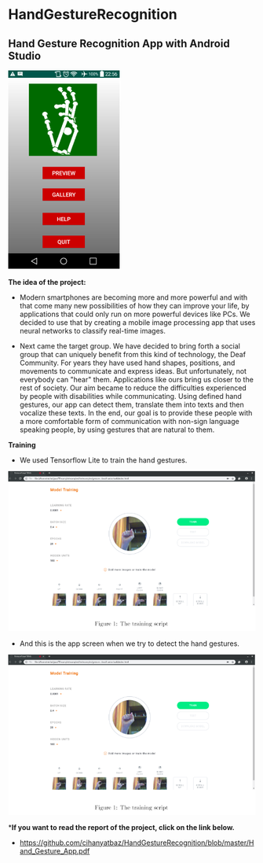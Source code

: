 # HandGestureRecognition

## **Hand Gesture Recognition App with Android Studio**

![About Us](images/menu.PNG?raw=true "Menu Screen")



**The idea of the project:**

* Modern smartphones are becoming more and more powerful and with that come many new possibilities of how they can improve your life, by applications that could only run on more powerful devices like PCs. We decided to use that by creating a mobile image processing app that uses neural networks to classify real-time images.


* Next came the target group. We have decided to bring forth a social group that can uniquely benefit from this kind of technology, the Deaf Community. For years they have used hand shapes, positions, and movements to communicate and express ideas. But unfortunately, not everybody can "hear" them. Applications like ours bring us closer to the rest of society. Our aim became to reduce the difficulties experienced by people with disabilities while communicating. Using defined hand gestures, our app can detect them, translate them into texts and then vocalize these texts. In the end, our goal is to provide these people with a more comfortable form of communication with non-sign language speaking people, by using gestures that are natural to them.


**Training**

* We used Tensorflow Lite to train the hand gestures.

![About Us](images/training.PNG?raw=true "Training Screen")


* And this is the app screen when we try to detect the hand gestures.

![About Us](images/training.PNG?raw=true "Training Screen")


***If you want to read the report of the project, click on the link below.**

* https://github.com/cihanyatbaz/HandGestureRecognition/blob/master/Hand_Gesture_App.pdf
